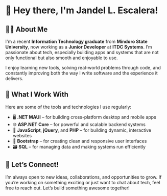 # 👋 Hey there, I'm Jandel L. Escalera!

## 👨‍💻 About Me

I'm a recent **Information Technology graduate** from **Mindoro State University**, now working as a **Junior Developer** at **ITDC Systems**. I’m passionate about tech, especially building apps and systems that are not only functional but also smooth and enjoyable to use.

I enjoy learning new tools, solving real-world problems through code, and constantly improving both the way I write software and the experience it delivers.

## 💼 What I Work With

Here are some of the tools and technologies I use regularly:

* 🖥 **.NET MAUI** – for building cross-platform desktop and mobile apps
* 🌐 **ASP.NET Core** – for powerful and scalable backend systems
* 🧩 **JavaScript**, **jQuery**, and **PHP** – for building dynamic, interactive websites
* 🎨 **Bootstrap** – for creating clean and responsive user interfaces
* 🗃 **SQL** – for managing data and making systems run efficiently

## 🤝 Let’s Connect!

I’m always open to new ideas, collaborations, and opportunities to grow. If you’re working on something exciting or just want to chat about tech, feel free to reach out. Let’s build something awesome together!
